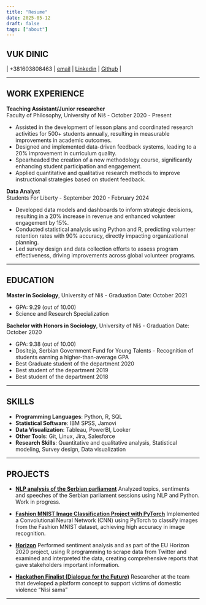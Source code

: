 ```yaml
---
title: "Resume"
date: 2025-05-12
draft: false
tags: ["about"]
---
```


## VUK DINIC

| +381603808463 | [email](din.vuk@gmail.com) | [Linkedin](https://www.linkedin.com/in/vuk-dinic) | [Github](https://github.com/realvuk) |

---

## WORK EXPERIENCE

**Teaching Assistant/Junior researcher**                                                 
Faculty of Philosophy, University of Niš - October 2020 - Present

- Assisted in the development of lesson plans and coordinated research activities for 500+ students annually, resulting in measurable improvements in academic outcomes.
- Designed and implemented data-driven feedback systems, leading to a 20% improvement in curriculum quality.
- Spearheaded the creation of a new methodology course, significantly enhancing student participation and engagement.
- Applied quantitative and qualitative research methods to improve instructional strategies based on student feedback.


**Data Analyst**                                                                
Students For Liberty - September 2020 - February 2024

- Developed data models and dashboards to inform strategic decisions, resulting in a 20% increase in revenue and enhanced volunteer engagement by 15%.
- Conducted statistical analysis using Python and R, predicting volunteer retention rates with 90% accuracy, directly impacting organizational planning.
- Led survey design and data collection efforts to assess program effectiveness, driving improvements across global volunteer programs.

---

## EDUCATION

**Master in Sociology**, University of Niš - Graduation Date: October 2021

- GPA: 9.29 (out of 10.00)
- Science and Research Specialization


**Bachelor with Honors in Sociology**, University of Niš - Graduation Date: October 2020

- GPA: 9.38 (out of 10.00)
- Dositeja, Serbian Government Fund for Young Talents - Recognition of students earning a higher-than-average GPA
- Best Graduate student of the department 2020
- Best student of the department 2019
- Best student of the department 2018

---

## SKILLS

- **Programming Languages**: Python, R, SQL
- **Statistical Software**: IBM SPSS, Jamovi
- **Data Visualization**: Tableau, PowerBI, Looker
- **Other Tools**: Git, Linux, Jira, Salesforce
- **Research Skills**: Quantitative and qualitative analysis, Statistical modeling, Survey design, Data visualization

---


## PROJECTS

- [**NLP analysis of the Serbian parliament**](https://github.com/realvuk/serbian_parliament_nlp_analysis)
	Analyzed topics, sentiments and speeches of the Serbian parliament sessions using NLP and Python. Work in progress.

- [**Fashion MNIST Image Classification Project with PyTorch**](https://github.com/realvuk/Images-classification-CNN-with-PyTorch-on-Fashion-MNIST)
	Implemented a Convolutional Neural Network (CNN) using PyTorch to classify images from the Fashion MNIST dataset, achieving high accuracy in image recognition.

- [**Horizon**](https://inventculture.eu/wp-content/uploads/2023/05/D5.4_INVENT-report-Online-Cultural-Debates_v2.pdf#page=65.11)
	Performed sentiment analysis and as part of the EU Horizon 2020 project, using R programming to scrape data from Twitter and examined and interpreted the data, creating comprehensive reports that gave stakeholders important information.

- **[Hackathon Finalist (Dialogue for the Future)](https://bfpe.org/u-fokusu/bfpi-liderski-program-fokus/na-inovativan-nacin-do-vece-saradnje-u-regionu/)**
	Researcher at the team that developed a platform concept to support victims of domestic violence “Nisi sama”

---
